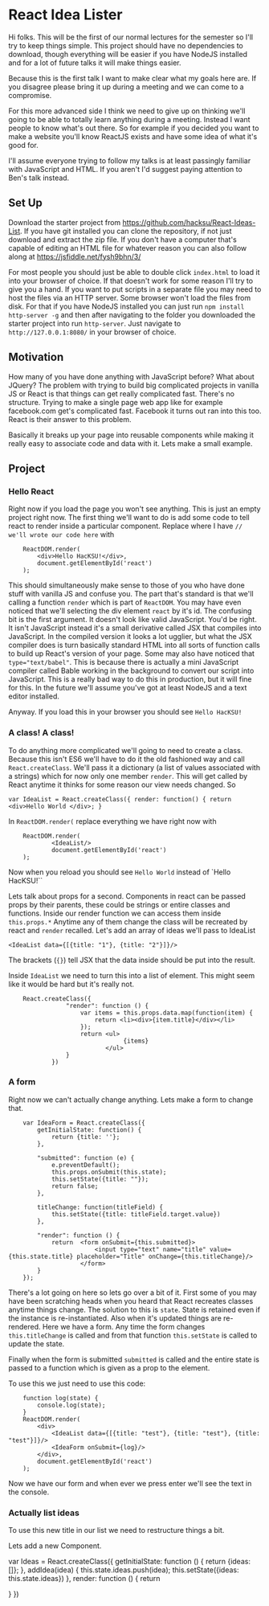 # React Idea Lister

Hi folks. This will be the first of our normal lectures for the semester so I'll
try to keep things simple. This project should have no dependencies to download,
though everything will be easier if you have NodeJS installed and for a lot of
future talks it will make things easier.

Because this is the first talk I want to make clear what my goals here are. If
you disagree please bring it up during a meeting and we can come to a
compromise.

For this more advanced side I think we need to give up on thinking we'll going
to be able to totally learn anything during a meeting. Instead I want people to
know what's out there. So for example if you decided you want to make a website
you'll know ReactJS exists and have some idea of what it's good for.

I'll assume everyone trying to follow my talks is at least passingly familiar
with JavaScript and HTML. If you aren't I'd suggest paying attention to Ben's
talk instead.

## Set Up

Download the starter project from https://github.com/hacksu/React-Ideas-List.
If you have git installed you can clone the repository, if not just download and
extract the zip file. If you don't have a computer that's capable of editing an
HTML file for whatever reason you can also follow along at
https://jsfiddle.net/fysh9bhn/3/

For most people you should just be able to double click `index.html` to load it
into your browser of choice. If that doesn't work for some reason I'll try to
give you a hand. If you want to put scripts in a separate file you may need to
host the files via an HTTP server. Some browser won't load the files from disk.
For that if you have NodeJS installed you can just run
`npm install http-server -g` and then after navigating to the folder you
downloaded the starter project into run `http-server`. Just navigate to  
`http://127.0.0.1:8080/` in your browser of choice.

## Motivation

How many of you have done anything with JavaScript before? What about JQuery?
The problem with trying to build big complicated projects in vanilla JS or React
is that things can get really complicated fast. There's no structure. Trying to
make a single page web app like for example facebook.com get's complicated fast.
Facebook it turns out ran into this too. React is their answer to this problem.

Basically it breaks up your page into reusable components while making it
really easy to associate code and data with it. Lets make a small example.

## Project

### Hello React

Right now if you load the page you won't see anything. This is just an empty
project right now. The first thing we'll want to do is add some code to tell react to render inside a particular component. Replace where I have
`// we'll wrote our code here` with

        ReactDOM.render(
            <div>Hello HacKSU!</div>,
            document.getElementById('react')
        );

This should simultaneously make sense to those of you who have done stuff
with vanilla JS and confuse you. The part that's standard is that we'll calling a function `render` which is part of `ReactDOM`. You may have even
noticed that we'll selecting the div element `react` by it's id. The
confusing bit is the first argument. It doesn't look like valid
JavaScript. You'd be right. It isn't JavaScript instead it's a small
derivative called JSX that compiles into JavaScript. In the compiled
version it looks a lot ugglier, but what the JSX compiler does is turn
basically standard HTML into all sorts of function calls to build up
React's version of your page. Some may also have noticed that
`type="text/babel"`. This is because there is actually a mini JavaScript compiler called Bable working in the background to convert our script into JavaScript. This is a really bad way to do this in production, but it will
fine for this. In the future we'll assume you've got at least NodeJS and a
text editor installed.

Anyway. If you load this in your browser you should see `Hello HacKSU!`

### A class! A class!

To do anything more complicated we'll going to need to create a class.
Because this isn't ES6 we'll have to do it the old fashioned way and call
`React.createClass`. We'll pass it a dictionary (a list of values
associated with a strings) which for now only one member `render`.
This will get called by React anytime it thinks for some reason our view
needs changed. So

`var IdeaList = React.createClass({
    render: function() {
        return <div>Hello World </div>;
    }
`

In  `ReactDOM.render(` replace everything we have right now with


        ReactDOM.render(
                <IdeaList/>
                document.getElementById('react')
        );

Now when you reload you should see `Hello World` instead of `Hello
HacKSU!``

Lets talk about props for a second. Components in react can be passed
props by their parents, these could be strings or entire classes and
functions. Inside our render function we can access them inside
`this.props.*` Anytime any of them change the class will be recreated by react
 and `render` recalled. Let's add an array of ideas we'll pass to IdeaList

`<IdeaList data={[{title: "1"}, {title: "2"}]}/>`

The brackets (`{}`) tell JSX that the data inside should be put into the
result.

Inside `IdeaList` we need to turn this into a list of element. This might
seem like it would be hard but it's really not.

        React.createClass({
                    "render": function () {
                        var items = this.props.data.map(function(item) {
                            return <li><div>{item.title}</div></li>
                        });
                        return <ul>
                                    {items}
                               </ul>
                    }
                })

### A form

Right now we can't actually change anything. Lets make a form to change
that.


        var IdeaForm = React.createClass({
            getInitialState: function() {
                return {title: ''};
            },

            "submitted": function (e) {
                e.preventDefault();
                this.props.onSubmit(this.state);
                this.setState({title: ""});
                return false;
            },

            titleChange: function(titleField) {
                this.setState({title: titleField.target.value})
            },

            "render": function () {
                return  <form onSubmit={this.submitted}>
                            <input type="text" name="title" value={this.state.title} placeholder="Title" onChange={this.titleChange}/>
                        </form>
            }
        });
There's a lot going on here so lets go over a bit of it. First some of
you may have been scratching heads when you heard that React recreates
classes anytime things change. The solution to this is `state`. State is
retained even if the instance is re-instantiated. Also when it's updated
things are re-rendered. Here we have a form. Any time the form changes
`this.titleChange` is called and from that function `this.setState` is called to
update the state.

Finally when the form is submitted `submitted` is called and the entire state is
passed to a function which is given as a prop to the element.

To use this we just need to use this code:

        function log(state) {
            console.log(state);
        }
        ReactDOM.render(
            <div>
                <IdeaList data={[{title: "test"}, {title: "test"}, {title: "test"}]}/>
                <IdeaForm onSubmit={log}/>
            </div>,
            document.getElementById('react')
        );

Now we have our form and when ever we press enter we'll see the text in the
console.


### Actually list ideas

To use this new title in our list we need to restructure things a bit.

Lets add a new Component.

var Ideas = React.createClass({
    getInitialState: function () {
        return {ideas: []};
    },
    addIdea(idea) {
        this.state.ideas.push(idea);
        this.setState({ideas: this.state.ideas})
    },
    render: function () {
        return  <div>
                    <IdeasList data={this.state.ideas}/>
                    <IdeaForm onSubmit={this.addIdea}/>
                </div>
    }
})